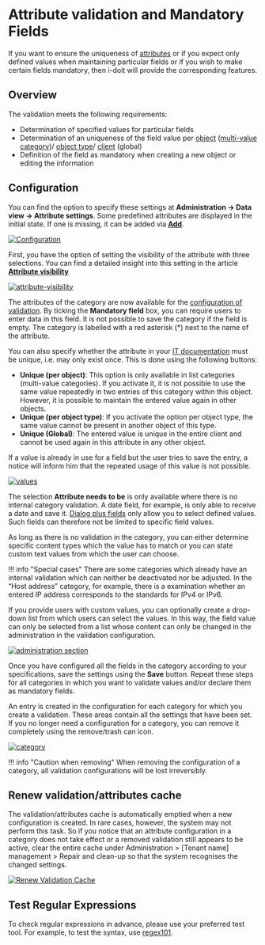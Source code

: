 # Attribute validation and Mandatory Fields

If you want to ensure the uniqueness of [attributes](../glossary.md) or if you expect only defined values when maintaining particular fields or if you wish to make certain fields mandatory, then i-doit will provide the corresponding features.

## Overview

The validation meets the following requirements:

-   Determination of specified values for particular fields
-   Determination of an uniqueness of the field value per [object](../glossary.md) ([multi-value category](../basics/structure-of-the-it-documentation.md))/ [object type](../basics/structure-of-the-it-documentation.md)/ [client](../glossary.md) (global)
-   Definition of the field as mandatory when creating a new object or editing the information

## Configuration

You can find the option to specify these settings at **Administration → Data view → Attribute settings**. Some predefined attributes are displayed in the initial state. If one is missing, it can be added via [**Add**](../system-administration/administration/data-view/attribute-settings.md).

[![Configuration](../assets/images/en/efficient-documentation/attribute-validation-and-mandatory-fields/vup-1.png)](../assets/images/en/efficient-documentation/attribute-validation-and-mandatory-fields/vup-1.png)

First, you have the option of setting the visibility of the attribute with three selections. You can find a detailed insight into this setting in the article [**Attribute visibility**](../system-administration/administration/data-view/attribute-settings.md#attribute-visibility)

[![attribute-visibility](../assets/images/en/efficient-documentation/attribute-validation-and-mandatory-fields/vup-1.1.png)](../assets/images/en/efficient-documentation/attribute-validation-and-mandatory-fields/vup-1.1.png)

The attributes of the category are now available for the [configuration of validation](../system-administration/administration/data-view/attribute-settings.md#usage). By ticking the **Mandatory field** box, you can require users to enter data in this field. It is not possible to save the category if the field is empty. The category is labelled with a red asterisk (\*) next to the name of the attribute.

You can also specify whether the attribute in your [IT documentation](../basics/structure-of-the-it-documentation.md) must be unique, i.e. may only exist once. This is done using the following buttons:

-   **Unique (per object)**: This option is only available in list categories (multi-value categories). If you activate it, it is not possible to use the same value repeatedly in two entries of this category within this object. However, it is possible to maintain the entered value again in other objects.
-   **Unique (per object type)**: If you activate the option per object type, the same value cannot be present in another object of this type.
-   **Unique (Global)**: The entered value is unique in the entire client and cannot be used again in this attribute in any other object.

If a value is already in use for a field but the user tries to save the entry, a notice will inform him that the repeated usage of this value is not possible.

[![values](../assets/images/en/efficient-documentation/attribute-validation-and-mandatory-fields/vup-2.png)](../assets/images/en/efficient-documentation/attribute-validation-and-mandatory-fields/vup-2.png)

The selection **Attribute needs to be** is only available where there is no internal category validation. A date field, for example, is only able to receive a date and save it. [Dialog plus fields](../basics/attribute-fields.md#dialog-plus-field-extended-drop-down) only allow you to select defined values. Such fields can therefore not be limited to specific field values.

As long as there is no validation in the category, you can either determine specific content types which the value has to match or you can state custom text values from which the user can choose.

!!! info "Special cases"
    There are some categories which already have an internal validation which can neither be deactivated nor be adjusted. In the “Host address” category, for example, there is a examination whether an entered IP address corresponds to the standards for IPv4 or IPv6.

If you provide users with custom values, you can optionally create a drop-down list from which users can select the values. In this way, the field value can only be selected from a list whose content can only be changed in the administration in the validation configuration.

[![administration section](../assets/images/en/efficient-documentation/attribute-validation-and-mandatory-fields/vup-3.png)](../assets/images/en/efficient-documentation/attribute-validation-and-mandatory-fields/vup-3.png)

Once you have configured all the fields in the category according to your specifications, save the settings using the **Save** button. Repeat these steps for all categories in which you want to validate values and/or declare them as mandatory fields.

An entry is created in the configuration for each category for which you create a validation. These areas contain all the settings that have been set. If you no longer need a configuration for a category, you can remove it completely using the remove/trash can icon.

[![category](../assets/images/en/efficient-documentation/attribute-validation-and-mandatory-fields/vup-4.png)](../assets/images/en/efficient-documentation/attribute-validation-and-mandatory-fields/vup-4.png)

!!! info "Caution when removing"
    When removing the configuration of a category, all validation configurations will be lost irreversibly.

## Renew validation/attributes cache

The validation/attributes cache is automatically emptied when a new configuration is created. In rare cases, however, the system may not perform this task. So if you notice that an attribute configuration in a category does not take effect or a removed validation still appears to be active, clear the entire cache under Administration > [Tenant name] management > Repair and clean-up so that the system recognises the changed settings.

[![Renew Validation Cache](../assets/images/en/efficient-documentation/attribute-validation-and-mandatory-fields/vup-5.png)](../assets/images/en/efficient-documentation/attribute-validation-and-mandatory-fields/vup-5.png)

## Test Regular Expressions

To check regular expressions in advance, please use your preferred test tool. For example, to test the syntax, use [regex101](https://regex101.com/).
